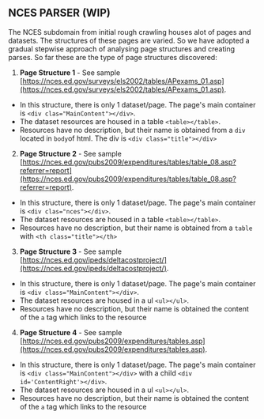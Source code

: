 ## NCES PARSER (WIP)
The NCES subdomain from initial rough crawling houses alot of pages and datasets. The structures of these pages are varied. So we have adopted a gradual stepwise approach of analysing page structures and creating parses.
So far these are the type of page structures discovered:

 1. **Page Structure 1** -  See sample [https://nces.ed.gov/surveys/els2002/tables/APexams_01.asp](https://nces.ed.gov/surveys/els2002/tables/APexams_01.asp). 
 - In this structure, there is only 1 dataset/page. The page's main container is `<div clas="MainContent"></div>`.  
 - The dataset resources are housed in a table `<table></table>`. 
 - Resources have no description, but their name is obtained from a `div` located in `body`of html. The div is `<div class="title"></div>`

 2. **Page Structure 2** -  See sample [https://nces.ed.gov/pubs2009/expenditures/tables/table_08.asp?referrer=report](https://nces.ed.gov/pubs2009/expenditures/tables/table_08.asp?referrer=report). 
 - In this structure, there is only 1 dataset/page. The page's main container is `<div clas="nces"></div>`.  
 - The dataset resources are housed in a table `<table></table>`. 
 - Resources have no description, but their name is obtained from a `table` with `<th class="title"></th>`

  3. **Page Structure 3** -  See sample [https://nces.ed.gov/ipeds/deltacostproject/](https://nces.ed.gov/ipeds/deltacostproject/). 
 - In this structure, there is only 1 dataset/page. The page's main container is `<div class="MainContent"></div>`.  
 - The dataset resources are housed in a ul `<ul></ul>`. 
 - Resources have no description, but their name is obtained the content of the `a` tag which links to the resource

 4. **Page Structure 4** -  See sample [https://nces.ed.gov/pubs2009/expenditures/tables.asp](https://nces.ed.gov/pubs2009/expenditures/tables.asp). 
 - In this structure, there is only 1 dataset/page. The page's main container is `<div class="MainContent"></div>` with a child `<div id='ContentRight'></div>`.  
 - The dataset resources are housed in a ul `<ul></ul>`. 
 - Resources have no description, but their name is obtained the content of the `a` tag which links to the resource